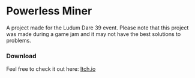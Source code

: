 # Powerless Miner

A project made for the Ludum Dare 39 event. Please note that this project was made during a game jam and it may not have the best solutions to problems.

### Download
Feel free to check it out here: [Itch.io](https://majamiltu.itch.io/powerless-miner)